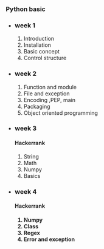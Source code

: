 <h3>Python basic </h3>
  
<ul>
  <li>
    <h3>week 1 </h3>
    <ol>
      <li>Introduction</li>
      <li>Installation</li>
      <li>Basic concept</li>
      <li>Control structure</li>
    </ol>
  </li>
  
  <li>
  <h3>week 2 </h3>
    <ol>
      <li>Function and module</li>
      <li>File and exception</li>
      <li>Encoding ,PEP, main</li>
      <li>Packaging</li>
      <li>Object oriented programming</li>
    </ol>
  </li>
  
  <li>
<h3>week 3 </h3>
  <h4>Hackerrank</h4>
    <ol>
      <li>String</li>
      <li>Math</li>
      <li>Numpy</li>
      <li>Basics</li>
    </ol>
</li>
  <li>
<h3>week 4 </h3>
  <h4>Hackerrank<h4/>
    <ol>
      <li>Numpy</li>
      <li>Class</li>
      <li>Regex</li>
      <li>Error and exception</li>
    </ol>
</li>
<ul/>
